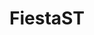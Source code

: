 ---
title: FiestaST
crosslinks:
- FocusST
- ford
- livven
- Autos
- CarTalkUK
- Serendipity
- Android
- Autocross
- flying
- AutoDetailing
---
